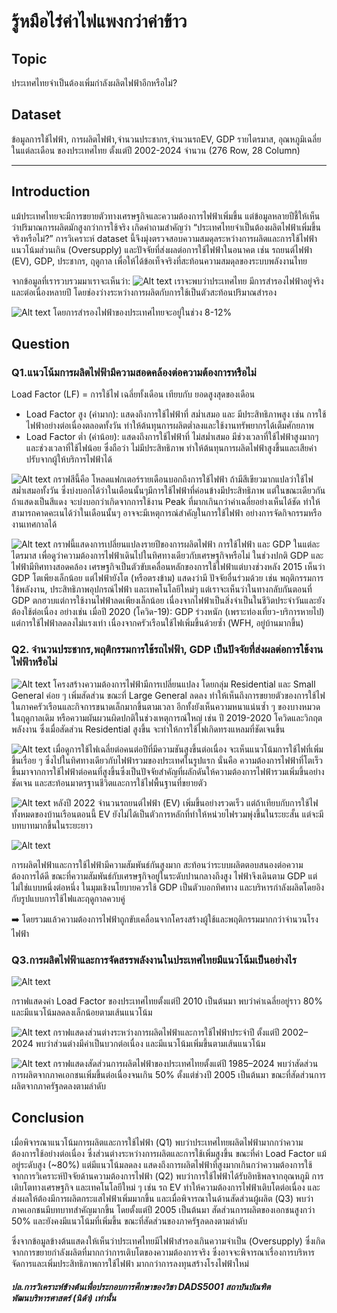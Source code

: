 # รู้หมือไร่ค่าไฟแพงกว่าค่าข้าว
## Topic
ประเทศไทยจำเป็นต้องเพิ่มกำลังผลิตไฟฟ้าอีกหรือไม่?  

## Dataset
ข้อมูลการใช้ไฟฟ้า, การผลิตไฟฟ้า,จำนวนประชากร,จำนวนรถEV, GDP รายไตรมาส, อุณหภูมิเฉลี่ยในแต่ละเดือน ของประเทศไทย ตั้งแต่ปี 2002-2024 จำนวน (276 Row, 28 Column)

---

## Introduction
แม้ประเทศไทยจะมีการขยายตัวทางเศรษฐกิจและความต้องการไฟฟ้าเพิ่มขึ้น 
แต่ข้อมูลหลายปีชี้ให้เห็นว่าปริมาณการผลิตมักสูงกว่าการใช้จริง 
เกิดคำถามสำคัญว่า
“ประเทศไทยจำเป็นต้องผลิตไฟฟ้าเพิ่มขึ้นจริงหรือไม่?”
การวิเคราะห์ dataset นี้จึงมุ่งตรวจสอบความสมดุลระหว่างการผลิตและการใช้ไฟฟ้า แนวโน้มส่วนเกิน (Oversupply)
และปัจจัยที่ส่งผลต่อการใช้ไฟฟ้าในอนาคต เช่น รถยนต์ไฟฟ้า (EV), GDP, ประชากร, ฤดูกาล เพื่อให้ได้ข้อเท็จจริงที่สะท้อนความสมดุลของระบบพลังงานไทย

จากข้อมูลที่เรารวบรวมมาเราจะเห็นว่า:
![Alt text](images/1.png)
เราจะพบว่าประเทศไทย มีการสำรองไฟฟ้าอยู่จริงและต่อเนื่องหลายปี โดยช่องว่างระหว่างการผลิตกับการใช้เป็นตัวสะท้อนปริมาณสำรอง

![Alt text](images/11.png)
โดยการสำรองไฟฟ้าของประเทศไทยจะอยู่ในช่วง 8-12%


## Question 
### Q1.แนวโน้มการผลิตไฟฟ้ามีความสอดคล้องต่อความต้องการหรือไม่
Load Factor (LF) = การใช้ไฟ เฉลี่ยทั้งเดือน เทียบกับ ยอดสูงสุดของเดือน
  - Load Factor สูง (ค่ามาก): แสดงถึงการใช้ไฟฟ้าที่ สม่ำเสมอ และ มีประสิทธิภาพสูง เช่น การใช้ไฟฟ้าอย่างต่อเนื่องตลอดทั้งวัน ทำให้ต้นทุนการผลิตต่ำลงและใช้งานทรัพยากรได้เต็มศักยภาพ
  - Load Factor ต่ำ (ค่าน้อย): แสดงถึงการใช้ไฟฟ้าที่ ไม่สม่ำเสมอ มีช่วงเวลาที่ใช้ไฟฟ้าสูงมากๆ และช่วงเวลาที่ใช้ไฟน้อย ซึ่งถือว่า ไม่มีประสิทธิภาพ ทำให้ต้นทุนการผลิตไฟฟ้าสูงขึ้นและเสียค่าปรับจากผู้ให้บริการไฟฟ้าได้

![Alt text](images/3.png)
กราฟสีนี้คือ โหลดแฟกเตอร์รายเดือนบอกถึงการใช้ไฟฟ้า ถ้ามีสีเขียวมากแปลว่าใช้ไฟสม่ำเสมอทั้งวัน ซึ่งบ่งบอกได้ว่าในเดือนนั้นๆมีการใช้ไฟฟ้าที่ค่อนข้างมีประสิทธิภาพ แต่ในขณะเดียวกัน ถ้าแสดงเป็นสีแดง จะบ่งบอกว่าเกิดจากการใช้งาน Peak ที่มากเกินกว่าค่าเฉลี่ยอย่างเห็นได้ชัด ทำให้สามารถคาดคะเนได้ว่าในเดือนนั้นๆ อาจจะมีเหตุการณ์สำคัญในการใช้ไฟฟ้า อย่างการจัดกิจกรรมหรืองานเทศกาลได้


![Alt text](images/4.png)
กราฟนี้แสดงการเปลี่ยนแปลงรายปีของการผลิตไฟฟ้า การใช้ไฟฟ้า และ GDP ในแต่ละไตรมาส เพื่อดูว่าความต้องการไฟฟ้าเดินไปในทิศทางเดียวกับเศรษฐกิจหรือไม่
ในช่วงปกติ GDP และไฟฟ้ามีทิศทางสอดคล้อง เศรษฐกิจเป็นตัวขับเคลื่อนหลักของการใช้ไฟฟ้าแต่บางช่วงหลัง 2015 เห็นว่า GDP โตเพียงเล็กน้อย แต่ไฟฟ้ายังโต (หรือตรงข้าม) แสดงว่ามี ปัจจัยอื่นร่วมด้วย เช่น พฤติกรรมการใช้พลังงาน, ประสิทธิภาพอุปกรณ์ไฟฟ้า และเทคโนโลยีใหม่ๆ แต่เราจะเห็นว่าในทางกลับกันตอนที่ GDP ตกฮวบแต่การใช้งานไฟฟ้าลดเพียงเล็กน้อย เนื่องจากไฟฟ้าเป็นสิ่งจำเป็นในชีวิตประจำวันและยังต้องใช้ต่อเนื่อง
อย่างเช่น เมื่อปี 2020 (โควิด-19): GDP ร่วงหนัก (เพราะท่องเที่ยว-บริการหายไป) แต่การใช้ไฟฟ้าลดลงไม่แรงเท่า เนื่องจากครัวเรือนใช้ไฟเพิ่มขึ้นด้วยซ้ำ (WFH, อยู่บ้านมากขึ้น)


### Q2. จำนวนประชากร,พฤติกรรมการใช้รถไฟฟ้า, GDP เป็นปัจจัยที่ส่งผลต่อการใช้งานไฟฟ้าหรือไม่ 


![Alt text](images/2.png)
โครงสร้างความต้องการไฟฟ้ามีการเปลี่ยนแปลง โดยกลุ่ม Residential และ Small General ค่อย ๆ เพิ่มสัดส่วน ขณะที่ Large General ลดลง 
ทำให้เห็นถึงการขยายตัวของการใช้ไฟในภาคครัวเรือนและกิจการขนาดเล็กมากขึ้นตามเวลา 
อีกทั้งยังเห็นความหนาแน่นซ้ำ ๆ ของบางหมวดในฤดูกาลเดิม หรือความผันผวนผิดปกติในช่วงเหตุการณ์ใหญ่ 
เช่น ปี 2019-2020 โควิดและวิกฤตพลังงาน ซึ่งเมื่อสัดส่วน Residential สูงขึ้น จะทำให้การใช้ไฟเกิดทรงแหลมที่ชัดเจนขึ้น

![Alt text](images/6.png)
เมื่อดูการใช้ไฟเฉลี่ยต่อคนต่อปีที่มีความชันสูงขึ้นต่อเนื่อง จะเห็นแนวโน้มการใช้ไฟที่เพิ่มขึ้นเรื่อย ๆ ซึ่งไปในทิศทางเดียวกับไฟฟ้ารวมของประเทศในรูปแรก 
นั่นคือ ความต้องการไฟฟ้าที่โตเร็วขึ้นมาจากการใช้ไฟฟ้าต่อคนที่สูงขึ้นซึ่งเป็นปัจจัยสำคัญที่ผลักดันให้ความต้องการไฟฟ้ารวมเพิ่มขึ้นอย่างชัดเจน 
และสะท้อนมาตรฐานชีวิตและการใช้ไฟพื้นฐานที่ขยายตัว

![Alt text](images/7.png)
หลังปี 2022 จำนวนรถยนต์ไฟฟ้า (EV) เพิ่มขึ้นอย่างรวดเร็ว แต่ถ้าเทียบกับการใช้ไฟทั้งหมดของบ้านเรือนตอนนี้ EV ยังไม่ได้เป็นตัวการหลักที่ทำให้หน่วยไฟรวมพุ่งขึ้นในระยะสั้น แต่จะมีบทบาทมากขึ้นในระยะยาว 

![Alt text](images/5.png)

การผลิตไฟฟ้าและการใช้ไฟฟ้ามีความสัมพันธ์กันสูงมาก สะท้อนว่าระบบผลิตตอบสนองต่อความต้องการได้ดี ขณะที่ความสัมพันธ์กับเศรษฐกิจอยู่ในระดับปานกลางถึงสูง 
ไฟฟ้าจึงเดินตาม GDP แต่ไม่ใช่แบบหนึ่งต่อหนึ่ง ในมุมเชิงนโยบายควรใช้ GDP เป็นตัวบอกทิศทาง และบริหารกำลังผลิตโดยอิงกับรูปแบบการใช้ไฟและฤดูกาลควบคู่


➡️ โดยรวมแล้วความต้องการไฟฟ้าถูกขับเคลื่อนจากโครงสร้างผู้ใช้และพฤติกรรมมากกว่าจำนวนโรงไฟฟ้า

### Q3.การผลิตไฟฟ้าและการจัดสรรพลังงานในประเทศไทยมีแนวโน้มเป็นอย่างไร

![Alt text](images/8.png)

กราฟแสดงค่า Load Factor ของประเทศไทยตั้งแต่ปี 2010 เป็นต้นมา พบว่าค่าเฉลี่ยอยู่ราว 80% และมีแนวโน้มลดลงเล็กน้อยตามเส้นแนวโน้ม

![Alt text](images/9.png)
กราฟแสดงส่วนต่างระหว่างการผลิตไฟฟ้าและการใช้ไฟฟ้าประจำปี ตั้งแต่ปี 2002–2024 พบว่าส่วนต่างมีค่าเป็นบวกต่อเนื่อง และมีแนวโน้มเพิ่มขึ้นตามเส้นแนวโน้ม

![Alt text](images/10.png)
กราฟแสดงสัดส่วนการผลิตไฟฟ้าของประเทศไทยตั้งแต่ปี 1985–2024 พบว่าสัดส่วนการผลิตจากภาคเอกชนเพิ่มขึ้นต่อเนื่องจนเกิน 50% ตั้งแต่ช่วงปี 2005 เป็นต้นมา ขณะที่สัดส่วนการผลิตจากภาครัฐลดลงตามลำดับ

## Conclusion

เมื่อพิจารณาแนวโน้มการผลิตและการใช้ไฟฟ้า (Q1) พบว่าประเทศไทยผลิตไฟฟ้ามากกว่าความต้องการใช้อย่างต่อเนื่อง ซึ่งส่วนต่างระหว่างการผลิตและการใช้เพิ่มสูงขึ้น ขณะที่ค่า Load Factor แม้อยู่ระดับสูง (~80%) แต่มีแนวโน้มลดลง แสดงถึงการผลิตไฟฟ้าที่สูงมากเกินกว่าความต้องการใช้
จากการวิเคราะห์ปัจจัยด้านความต้องการไฟฟ้า (Q2) พบว่าการใช้ไฟฟ้าได้รับอิทธิพลจากอุณหภูมิ การเติบโตทางเศรษฐกิจ และเทคโนโลยีใหม่ ๆ เช่น รถ EV ทำให้ความต้องการไฟฟ้าเติบโตต่อเนื่อง และส่งผลให้ต้องมีการผลิตกระแสไฟฟ้าเพิ่มมากขึ้น
และเมื่อพิจารณาในด้านสัดส่วนผู้ผลิต (Q3) พบว่า ภาคเอกชนมีบทบาทสำคัญมากขึ้น โดยตั้งแต่ปี 2005 เป็นต้นมา สัดส่วนการผลิตของเอกชนสูงกว่า 50% และยังคงมีแนวโน้มที่เพิ่มขึ้น ขณะที่สัดส่วนของภาครัฐลดลงตามลำดับ

ซึ่งจากข้อมูลข้างต้นแสดงให้เห็นว่าประเทศไทยมีไฟฟ้าสำรองเกินความจำเป็น (Oversupply) ซึ่งเกิดจากการขยายกำลังผลิตที่มากกว่าการเติบโตของความต้องการจริง ซึ่งอาจจะพิจารณาเรื่องการบริหารจัดการและเพิ่มประสิทธิภาพการใช้ไฟฟ้า มากกว่าการลงทุนสร้างโรงไฟฟ้าใหม่


##### ปล.การวิเคราะห์ข้างต้นเพื่อประกอบการศึกษาของวิชา DADS5001 สถาบันบัณฑิตพัฒนบริหารศาสตร์ (นิด้า) เท่านั้น

